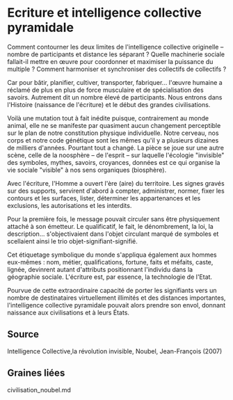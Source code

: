 # Ecriture et intelligence collective pyramidale

Comment contourner les deux limites de l'intelligence collective originelle – nombre de participants et distance les séparant ? Quelle machinerie sociale fallait-il mettre en œuvre pour coordonner et maximiser la puissance du multiple ? Comment harmoniser et synchroniser des collectifs de collectifs ? 

Car pour bâtir, planifier, cultiver, transporter, fabriquer... l'œuvre humaine a réclamé de plus en plus de force musculaire et de spécialisation des savoirs. Autrement dit un nombre élevé de participants. Nous entrons dans l'Histoire (naissance de l'écriture) et le début des grandes civilisations.

Voilà une mutation tout à fait inédite puisque, contrairement au monde animal, elle ne se manifeste par quasiment aucun changement perceptible sur le plan de notre constitution physique individuelle. Notre cerveau, nos corps et notre code génétique sont les mêmes qu'il y a plusieurs dizaines de milliers d'années. Pourtant tout a changé. La pièce se joue sur une autre scène, celle de la noosphère – de l'esprit – sur laquelle l'écologie "invisible" des symboles, mythes, savoirs, croyances, données est ce qui organise la vie sociale "visible" à nos sens organiques (biosphère).

Avec l'écriture, l'Homme a ouvert l'ère (aire) du territoire. Les signes gravés sur des supports, servirent d'abord à compter, administrer, normer, fixer les contours et les surfaces, lister, déterminer les appartenances et les exclusions, les autorisations et les interdits.

Pour la première fois, le message pouvait circuler sans être physiquement attaché à son émetteur. Le qualificatif, le fait, le dénombrement, la loi, la description... s'objectivaient dans l'objet circulant marqué de symboles et scellaient ainsi le trio objet-signifiant-signifié.

Cet étiquetage symbolique du monde s'appliqua également aux hommes eux-mêmes : nom, métier, qualifications, fortune, faits et méfaits, caste, lignée, devinrent autant d'attributs positionnant l'individu dans la géographie sociale. L'écriture est, par essence, la technologie de l'Etat.

Pourvue de cette extraordinaire capacité de porter les signifiants vers un nombre de destinataires virtuellement illimités et des distances importantes, l'intelligence collective pyramidale pouvait alors prendre son envol, donnant naissance aux civilisations et à leurs États.

## Source
Intelligence Collective,la révolution invisible, Noubel, Jean-François (2007) 

## Graines liées

civilisation_noubel.md
